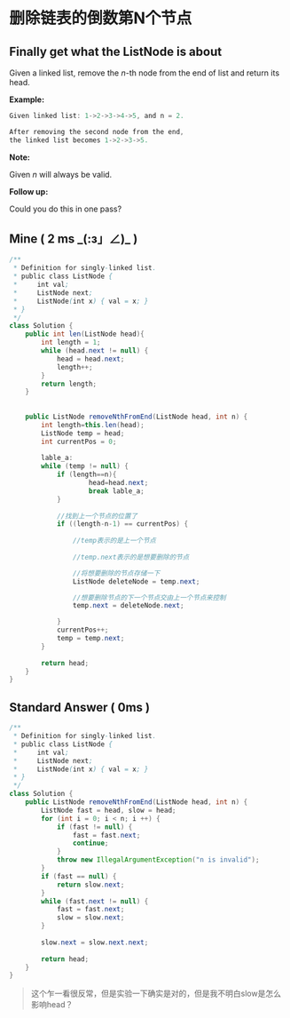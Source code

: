# 删除链表的倒数第N个节点

## Finally get what the ListNode is about

Given a linked list, remove the *n*-th node from the end of list and return its head.

**Example:**

```java
Given linked list: 1->2->3->4->5, and n = 2.

After removing the second node from the end, 
the linked list becomes 1->2->3->5.
```

**Note:**

Given *n* will always be valid.

**Follow up:**

Could you do this in one pass?

## Mine ( 2 ms  \_(:з」∠)\_ )

```java
/**
 * Definition for singly-linked list.
 * public class ListNode {
 *     int val;
 *     ListNode next;
 *     ListNode(int x) { val = x; }
 * }
 */
class Solution {
    public int len(ListNode head){
        int length = 1;
        while (head.next != null) {
            head = head.next;
            length++;
        }
        return length;
    }
    
    
    public ListNode removeNthFromEnd(ListNode head, int n) {
        int length=this.len(head);
        ListNode temp = head;
        int currentPos = 0;
        
        lable_a:
        while (temp != null) {
            if (length==n){
                    head=head.next;
                    break lable_a;
            }
            
            //找到上一个节点的位置了
            if ((length-n-1) == currentPos) {
                
                //temp表示的是上一个节点
                
                //temp.next表示的是想要删除的节点

                //将想要删除的节点存储一下
                ListNode deleteNode = temp.next;

                //想要删除节点的下一个节点交由上一个节点来控制
                temp.next = deleteNode.next;

            }
            currentPos++;
            temp = temp.next;
        }
        
        return head;
    }
}
```



## Standard Answer ( 0ms ) 

```java
/**
 * Definition for singly-linked list.
 * public class ListNode {
 *     int val;
 *     ListNode next;
 *     ListNode(int x) { val = x; }
 * }
 */
class Solution {
    public ListNode removeNthFromEnd(ListNode head, int n) {
        ListNode fast = head, slow = head;
        for (int i = 0; i < n; i ++) {
            if (fast != null) {
                fast = fast.next;
                continue;
            }
            throw new IllegalArgumentException("n is invalid");
        }
        if (fast == null) {
            return slow.next;
        }
        while (fast.next != null) {
            fast = fast.next;
            slow = slow.next;
        }
       
        slow.next = slow.next.next;
        
        return head;
    }
}
```

> 这个乍一看很反常，但是实验一下确实是对的，但是我不明白slow是怎么影响head？